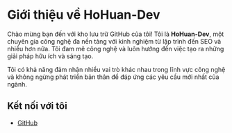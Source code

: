 # Giới thiệu về HoHuan-Dev

Chào mừng bạn đến với kho lưu trữ GitHub của tôi! Tôi là **HoHuan-Dev**, một chuyên gia công nghệ đa nền tảng với kinh nghiệm từ lập trình đến SEO và nhiều hơn nữa. Tôi đam mê công nghệ và luôn hướng đến việc tạo ra những giải pháp hữu ích và sáng tạo.

Tôi có khả năng đảm nhận nhiều vai trò khác nhau trong lĩnh vực công nghệ và không ngừng phát triển bản thân để đáp ứng các yêu cầu mới nhất của ngành.

## Kết nối với tôi
- [GitHub](https://github.com/HoHuan-Dev)
